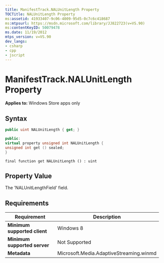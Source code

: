 ```yaml
---
title: ManifestTrack.NALUnitLength Property
TOCTitle: NALUnitLength Property
ms:assetid: 41933407-9c06-4009-95d5-0c7c6c418687
ms:mtpsurl: https://msdn.microsoft.com/library/JJ822723(v=VS.90)
ms:contentKeyID: 50079478
ms.date: 11/19/2012
mtps_version: v=VS.90
dev_langs:
- csharp
- cpp
- jscript
---
```


# ManifestTrack.NALUnitLength Property

**Applies to:** Windows Store apps only

## Syntax

```csharp
public uint NALUnitLength { get; }
```

```cpp
public:
virtual property unsigned int NALUnitLength {
unsigned int get () sealed;
}
```

```jscript
final function get NALUnitLength () : uint
```

## Property Value

The 'NALUnitLengthField' field.

## Requirements

|Requirement|Description|
|--- |--- |
|**Minimum supported client**|Windows 8|
|**Minimum supported server**|Not Supported|
|**Metadata**|Microsoft.Media.AdaptiveStreaming.winmd|
